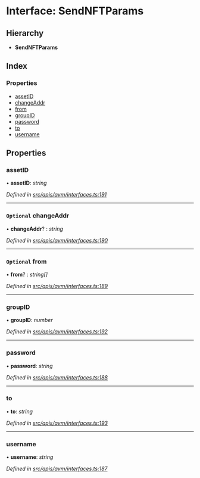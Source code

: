 # Interface: SendNFTParams

## Hierarchy

- **SendNFTParams**

## Index

### Properties

- [assetID](avm_interfaces.sendnftparams#assetid)
- [changeAddr](avm_interfaces.sendnftparams#optional-changeaddr)
- [from](avm_interfaces.sendnftparams#optional-from)
- [groupID](avm_interfaces.sendnftparams#groupid)
- [password](avm_interfaces.sendnftparams#password)
- [to](avm_interfaces.sendnftparams#to)
- [username](avm_interfaces.sendnftparams#username)

## Properties

### assetID

• **assetID**: _string_

_Defined in [src/apis/avm/interfaces.ts:191](https://github.com/chain4travel/caminojs/blob/3883166/src/apis/avm/interfaces.ts#L191)_

---

### `Optional` changeAddr

• **changeAddr**? : _string_

_Defined in [src/apis/avm/interfaces.ts:190](https://github.com/chain4travel/caminojs/blob/3883166/src/apis/avm/interfaces.ts#L190)_

---

### `Optional` from

• **from**? : _string[]_

_Defined in [src/apis/avm/interfaces.ts:189](https://github.com/chain4travel/caminojs/blob/3883166/src/apis/avm/interfaces.ts#L189)_

---

### groupID

• **groupID**: _number_

_Defined in [src/apis/avm/interfaces.ts:192](https://github.com/chain4travel/caminojs/blob/3883166/src/apis/avm/interfaces.ts#L192)_

---

### password

• **password**: _string_

_Defined in [src/apis/avm/interfaces.ts:188](https://github.com/chain4travel/caminojs/blob/3883166/src/apis/avm/interfaces.ts#L188)_

---

### to

• **to**: _string_

_Defined in [src/apis/avm/interfaces.ts:193](https://github.com/chain4travel/caminojs/blob/3883166/src/apis/avm/interfaces.ts#L193)_

---

### username

• **username**: _string_

_Defined in [src/apis/avm/interfaces.ts:187](https://github.com/chain4travel/caminojs/blob/3883166/src/apis/avm/interfaces.ts#L187)_
